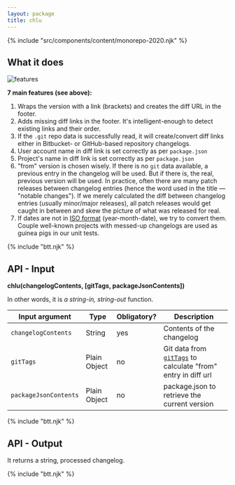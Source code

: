 ```yaml
---
layout: package
title: chlu
---
```


{% include "src/components/content/monorepo-2020.njk" %}

## What it does

![features](https://glcdn.githack.com/codsen/codsen/raw/master/packages/chlu-cli/media/features_comp.png)

**7 main features (see above):**

1.  Wraps the version with a link (brackets) and creates the diff URL in the footer.
2.  Adds missing diff links in the footer. It's intelligent-enough to detect existing links and their order.
3.  If the `.git` repo data is successfully read, it will create/convert diff links either in Bitbucket- or GitHub-based repository changelogs.
4.  User account name in diff link is set correctly as per `package.json`
5.  Project's name in diff link is set correctly as per `package.json`
6.  "from" version is chosen wisely. If there is no `git` data available, a previous entry in the changelog will be used. But if there is, the real, previous version will be used. In practice, often there are many patch releases between changelog entries (hence the word used in the title — "notable changes"). If we merely calculated the diff between changelog entries (usually minor/major releases), all patch releases would get caught in between and skew the picture of what was released for real.
7.  If dates are not in [ISO format](https://en.wikipedia.org/wiki/ISO_8601) (year-month-date), we try to convert them. Couple well-known projects with messed-up changelogs are used as guinea pigs in our unit tests.

{% include "btt.njk" %}

## API - Input

**chlu(changelogContents, \[gitTags, packageJsonContents])**

In other words, it is _a string-in, string-out_ function.

| Input argument       | Type         | Obligatory? | Description     |
| -------------------- | ------------ | ----------- | --------------- |
| `changelogContents`      | String       | yes         | Contents of the changelog |
| `gitTags`     | Plain Object | no         | Git data from [`gitTags`](https://www.npmjs.com/package/git-tags) to calculate "from" entry in diff url |
| `packageJsonContents`     | Plain Object | no         | package.json to retrieve the current version |

{% include "btt.njk" %}

## API - Output

It returns a string, processed changelog.

{% include "btt.njk" %}
